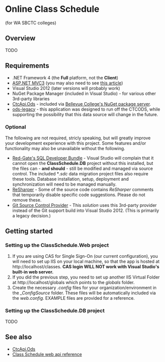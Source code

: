 Online Class Schedule
=====================
(for WA SBCTC colleges)

## Overview
TODO

## Requirements

+ .NET Framework 4 (the **Full** platform, not the **Client**)
+ [ASP.NET MVC3](http://www.microsoft.com/en-us/download/details.aspx?displaylang=en&id=1491&WT.mc_id=aff-n-in-loc--hr) (you may also need to see [this article](http://geekswithblogs.net/ranganh/archive/2011/10/26/installing-mvc-3-for-visual-studio-2010-on-windows-developer.aspx))
+ Visual Studio 2012 (later versions will probably work)
+ NuGet Package Manager (included in Visual Studio) - for various other 3rd-party libraries
+ [CtcApi.Ods](https://github.com/BellevueCollege/CtcApi) - included via [Bellevue College's NuGet package server](http://www.bellevuecollege.edu/dev/).
+ [ods-legacy]() - this application was designed to run off the CTCODS, while supporting the possibility that this data source will change in the future.

### Optional

The following are not required, stricly speaking, but will greatly improve your development experience with this project. Some features and/or functionality may also be unavailable without the following.

+ [Red-Gate's SQL Developer Bundle](https://www.red-gate.com/products/sql-development/sql-developer-bundle/) - Visual Studio will complain that it cannot open the **ClassSchedule.DB** project without this installed, but the files can - **and should** - still be modified and managed via source control. The included **.sdc* data migration project files also require these tools. Database installation, setup, deployment and synchronization will need to be managed manually.
+ [ReSharper](https://www.jetbrains.com/resharper/) - Some of the source code contains *ReSharper* comments that temporarily disable specific code suggestions. Please do not remove these.
+ [Git Source Control Provider](http://visualstudiogallery.msdn.microsoft.com/63a7e40d-4d71-4fbb-a23b-d262124b8f4c) - This *solution* uses this 3rd-party provider instead of the Git support build into Visual Studio 2012. (This is primarily a legacy decision.)

## Getting started

### Setting up the ClassSchedule.Web project

1.  If you are using CAS for Single Sign-On (our current configuration), you will need to set up IIS on your local machine, so that the app is hosted at http://localhost/classes. **CAS login WILL NOT work with Visual Studio's built-in web server.**
1.  If you did the previous step, you need to set up another IIS Virtual Folder at http://localhost/globals which points to the *globals* folder.
1.  Create the necessary *.config* files for your organization/environment in the *_ConfigSource* folder. These files will be automatically included via the *web.config*. EXAMPLE files are provided for a reference.

### Setting up the ClassSchedule.DB project

TODO
## See also

+ [CtcApi.Ods](https://github.com/BellevueCollege/CtcApi/wiki#what-is-it)
+ [Class Schedule web api reference](https://github.com/shawn-bellevuecollege/ctcClassSchedule/wiki/Class-schedule-web-api-reference)